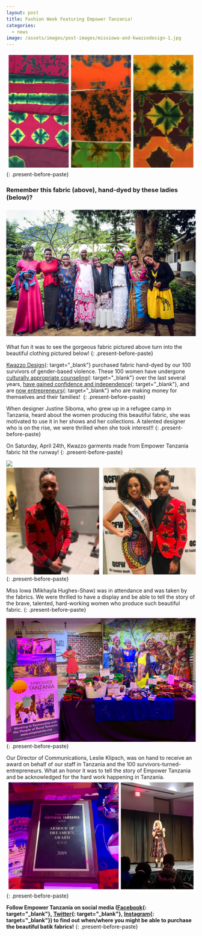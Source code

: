 ```yaml
---
layout: post
title: Fashion Week Featuring Empower Tanzania!
categories:
  - news
image: /assets/images/post-images/missiowa-and-kwazzodesign-1.jpg
---
```


![](/uploads/fashionshow-fabrics-1.jpg)
{: .present-before-paste}

### Remember this fabric (above), hand-dyed by these ladies (below)?

### ![](/uploads/fashionshow4.jpg)

What fun it was to see the gorgeous fabric pictured above turn into the beautiful clothing pictured below\!
{: .present-before-paste}

[Kwazzo Design](https://www.instagram.com/kwazzo/){: target="_blank"} purchased fabric hand-dyed by our 100 survivors of gender-based violence. These 100 women have undergone [culturally appropriate counseling](https://empowertz.org/health/2017/10/08/meet-rahema/){: target="_blank"} over the last several years, [have gained confidence and independence](https://empowertz.org/health/2017/10/11/meet-bahati/){: target="_blank"}, and are [now entrepreneurs](https://empowertz.org/health/2017/10/16/meet-habiba/){: target="_blank"} who are making money for themselves and their families\!&nbsp;
{: .present-before-paste}

When designer Justine Siboma, who grew up in a refugee camp in Tanzania, heard about the women producing this beautiful fabric, she was motivated to use it in her shows and her collections. A talented designer who is on the rise, we were thrilled when she took interest\!\!
{: .present-before-paste}

On Saturday, April 24th, Kwazzo garments made from Empower Tanzania fabric hit the runway\!
{: .present-before-paste}

![](/uploads/fashionshow2.jpg)![](/uploads/fashion-show-3.jpg)
{: .present-before-paste}

Miss Iowa (Mikhayla Hughes-Shaw) was in attendance and was taken by the fabrics. We were thrilled to have a display and be able to tell the story of the brave, talented, hard-working women who produce such beautiful fabric.
{: .present-before-paste}

![](/uploads/kwazzosales-1.jpg)
{: .present-before-paste}

Our Director of Communications, Leslie Klipsch, was on hand to receive an award on behalf of our staff in Tanzania and the 100 survivors-turned-entrepreneurs. What an honor it was to tell the story of Empower Tanzania and be acknowledged for the hard work happening in Tanzania.![](/uploads/befunky-collage-1.jpg)
{: .present-before-paste}

**Follow Empower Tanzania on social media ([Facebook](https://www.facebook.com/EmpowerTZ/){: target="_blank"},&nbsp;[Twitter](https://twitter.com/empowertanzania/){: target="_blank"},&nbsp;[Instagram](https://www.instagram.com/empower_tanzania/){: target="_blank"}) to find out when/where you might be able to purchase the beautiful batik fabrics\!**
{: .present-before-paste}